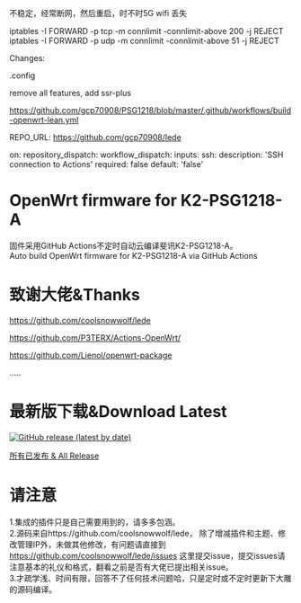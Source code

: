 不稳定，经常断网，然后重启，时不时5G wifi 丢失

iptables -I FORWARD -p tcp -m connlimit -connlimit-above 200 -j REJECT
iptables -I FORWARD -p udp -m connlimit -connlimit-above 51 -j REJECT


Changes:

.config

remove all features, add ssr-plus


https://github.com/gcp70908/PSG1218/blob/master/.github/workflows/build-openwrt-lean.yml

REPO_URL: https://github.com/gcp70908/lede

on:
  repository_dispatch:
  workflow_dispatch:
    inputs:
      ssh:
        description: 'SSH connection to Actions'
        required: false
        default: 'false'



# OpenWrt firmware for K2-PSG1218-A
固件采用GitHub Actions不定时自动云编译斐讯K2-PSG1218-A。  
Auto build OpenWrt firmware for K2-PSG1218-A via GitHub Actions

# 致谢大佬&Thanks

https://github.com/coolsnowwolf/lede

https://github.com/P3TERX/Actions-OpenWrt/

https://github.com/Lienol/openwrt-package

.....



# 最新版下载&Download Latest
[![GitHub release (latest by date)](https://img.shields.io/github/v/release/leopardciaw/PSG1218?style=for-the-badge&label=Download)](https://github.com/leopardciaw/PSG1218/releases/latest)


[所有已发布 & All Release](https://github.com/leopardciaw/PSG1218/releases)

# 请注意
1.集成的插件只是自己需要用到的，请多多包涵。  
2.源码来自https://github.com/coolsnowwolf/lede，
除了增减插件和主题、修改管理IP外，未做其他修改，有问题请直接到
https://github.com/coolsnowwolf/lede/issues 这里提交issue，提交issues请注意基本的礼仪和格式，翻看之前是否有大佬已提出相关issue。  
3.才疏学浅、时间有限，回答不了任何技术问题哈，只是定时或不定时更新下大雕的源码编译。

